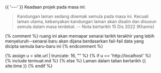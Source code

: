 {{ '---' }}
Keadaan projek pada masa ini:

> Kandungan laman sedang disemak semula pada masa ini.
> Kecuali laman utama, kebanyakan kandungan laman akan
> disalin dan disusun semula dalam masa terdekat.
> -- Nota bertarikh 15 Dis 2022 (Khamis)

{% comment %}
ruang ini akan memapar senarai tarikh terakhir yang lebih
menyeluruh--senarai baru akan dijana berdasarkan fail-fail
data yang dicipta semula baru-baru ini
{% endcomment %}

{% assign u = site.url | truncate: 16, "" %}
{% if u == 'http://localhost' %}
{% include termuat.md %}
{% else %}
Laman dalam talian bertarikh {{ site.time }}
{% endif %}
